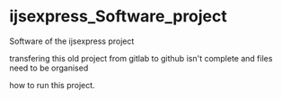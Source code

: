 # ijsexpress_Software_project
Software of the ijsexpress project


transfering this old project from gitlab to github isn't complete and files need to be organised



how to run this project.
